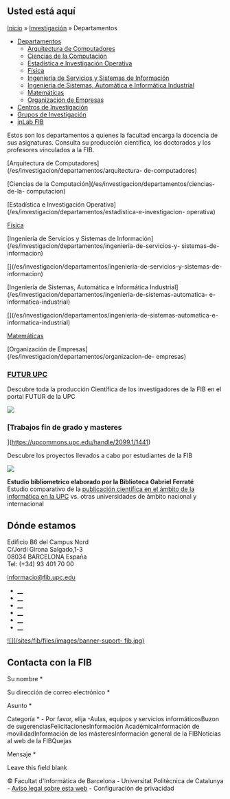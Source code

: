 ## Usted está aquí

[Inicio](/es) » [Investigación](/es/investigacion) » Departamentos

  * [Departamentos](/es/investigacion/departamentos)
    * [Arquitectura de Computadores](/es/investigacion/departamentos/arquitectura-de-computadores)
    * [Ciencias de la Computación](/es/investigacion/departamentos/ciencias-de-la-computacion)
    * [Estadística e Investigación Operativa](/es/investigacion/departamentos/estadistica-e-investigacion-operativa)
    * [Física](/es/investigacion/departamentos/fisica)
    * [Ingeniería de Servicios y Sistemas de Información](/es/investigacion/departamentos/ingenieria-de-servicios-y-sistemas-de-informacion)
    * [Ingeniería de Sistemas, Automática e Informática Industrial](/es/investigacion/departamentos/ingenieria-de-sistemas-automatica-e-informatica-industrial)
    * [Matemáticas](/es/investigacion/departamentos/matematicas)
    * [Organización de Empresas](/es/investigacion/departamentos/organizacion-de-empresas)
  * [Centros de Investigación](/es/investigacion/centros-de-investigacion)
  * [Grupos de Investigación](/es/investigacion/grupos-de-investigacion)
  * [inLab FIB](/es/investigacion/inlab-fib)

Estos son los departamentos a quienes la facultad encarga la docencia de sus
asignaturas. Consulta su producción científica, los doctorados y los
profesores vinculados a la FIB.

[Arquitectura de Computadores](/es/investigacion/departamentos/arquitectura-
de-computadores)

[](/es/investigacion/departamentos/arquitectura-de-computadores)

[Ciencias de la Computación](/es/investigacion/departamentos/ciencias-de-la-
computacion)

[](/es/investigacion/departamentos/ciencias-de-la-computacion)

[Estadística e Investigación
Operativa](/es/investigacion/departamentos/estadistica-e-investigacion-
operativa)

[](/es/investigacion/departamentos/estadistica-e-investigacion-operativa)

[Física](/es/investigacion/departamentos/fisica)

[](/es/investigacion/departamentos/fisica)

[Ingeniería de Servicios y Sistemas de
Información](/es/investigacion/departamentos/ingenieria-de-servicios-y-
sistemas-de-informacion)

[](/es/investigacion/departamentos/ingenieria-de-servicios-y-sistemas-de-
informacion)

[Ingeniería de Sistemas, Automática e Informática
Industrial](/es/investigacion/departamentos/ingenieria-de-sistemas-automatica-
e-informatica-industrial)

[](/es/investigacion/departamentos/ingenieria-de-sistemas-automatica-e-
informatica-industrial)

[Matemáticas](/es/investigacion/departamentos/matematicas)

[](/es/investigacion/departamentos/matematicas)

[Organización de Empresas](/es/investigacion/departamentos/organizacion-de-
empresas)

[](/es/investigacion/departamentos/organizacion-de-empresas)

###  [FUTUR UPC ](https://futur.upc.edu/FIB)

Descubre toda la producción Científica de los investigadores de la FIB en el
portal FUTUR de la UPC

[![](/sites/fib/files/images/recerca/bxh_2016_futurportal.png)](https://futur.upc.edu/FIB)

###  [Trabajos fin de grado y masteres
](https://upcommons.upc.edu/handle/2099.1/1441)

Descubre los proyectos llevados a cabo por estudiantes de la FIB

[![](/sites/fib/files/documents/estudis/upccommons.jpeg)](https://upcommons.upc.edu/handle/2099.1/1441)



**Estudio bibliometrico elaborado por la Biblioteca Gabriel Ferraté**  
Estudio comparativo de la [publicación científica en el ámbito de la
informática en la UPC](http://upcommons.upc.edu/handle/2117/22885) vs. otras
universidades de ámbito nacional y internacional

## Dónde estamos

Edificio B6 del Campus Nord  
C/Jordi Girona Salgado,1-3  
08034 BARCELONA España  
Tel: (+34) 93 401 70 00

[informacio@fib.upc.edu](mailto:informacio@fib.upc.edu)

  * [__](/es/noticies/rss.rss)
  * [__](https://www.facebook.com/fib.upc)
  * [__](https://twitter.com/fib_upc)
  * [__](https://www.flickr.com/photos/fib-upc/albums)
  * [__](https://www.youtube.com/user/mediafib)
  * [__](https://www.instagram.com/fib.upc/)

[![](/sites/fib/files/images/banner-suport-
fib.jpg)](http://suport.fib.upc.edu)

## Contacta con la FIB

Su nombre *

Su dirección de correo electrónico *

Asunto *

Categoría * \- Por favor, elija -Aulas, equipos y servicios informáticosBuzon
de sugerenciasFelicitacionesInformación AcadémicaInformación de
movilidadInformación de los másteresInformación general de la FIBNoticias al
web de la FIBQuejas

Mensaje *

Leave this field blank

© Facultat d'Informàtica de Barcelona - Universitat Politècnica de Catalunya -
[Avíso legal sobre esta web](/es/aviso-legal-sobre-esta-web) \- Configuración
de privacidad

